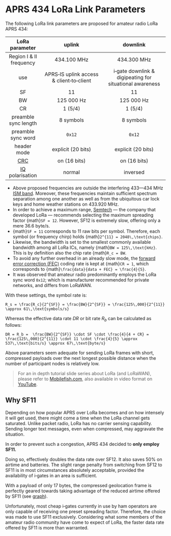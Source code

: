 # APRS 434 LoRa Link Parameters
The following LoRa link parameters are proposed for amateur radio LoRa APRS&nbsp;434:

|LoRa parameter|uplink|downlink|
|:------------:|:----:|:------:|
|Region&nbsp;I&nbsp;&&nbsp;II frequency|434.100&nbsp;MHz|434.300&nbsp;MHz|
|use|APRS‑IS&nbsp;uplink&nbsp;access & client‑to‑client|i‑gate&nbsp;downlink & digipeating for situational&nbsp;awareness|
|SF|11|11|
|BW|125&nbsp;000&nbsp;Hz|125&nbsp;000&nbsp;Hz|
|CR|1 (5/4)|1 (5/4)|
|preamble sync length|8&nbsp;symbols|8&nbsp;symbols|
|preamble sync&nbsp;word|`0x12`|`0x12`|
|header mode|explicit (20&nbsp;bits)|explicit (20&nbsp;bits)|
|[CRC](https://en.wikipedia.org/wiki/Cyclic_redundancy_check)|on (16&nbsp;bits)|on (16&nbsp;bits)|
|[IQ](https://en.wikipedia.org/wiki/In-phase_and_quadrature_components) polarisation|normal|inversed|


- Above proposed frequencies are outside the interfering 433—434&nbsp;MHz [ISM band](https://en.wikipedia.org/wiki/ISM_radio_band). Moreover, these frequencies maintain sufficient spectrum separation among one another as well as from the ubiquitous car lock keys and home weather stations on 433.920&nbsp;MHz.
- In order to achieve a maximum range, [Semtech](https://en.wikipedia.org/wiki/Semtech) —&nbsp;the company that developed LoRa&nbsp;— recommends selecting the maximum spreading factor {math}`SF = 12`. However, SF12 is extremely slow, offering only a mere 36.6&nbsp;byte/s.
- {math}`SF = 11` corresponds to 11&nbsp;raw bits per symbol. Therefore, each symbol (or frequency chirp) holds {math}`2^{11} = 2048\,\text{chips}`.
- Likewise, the bandwidth is set to the smallest commonly available bandwidth among all LoRa ICs, namely {math}`BW = 125\,\text{kHz}`. This is by definition also the chip rate {math}`R_c = BW`.
- To avoid any further overhead in an already slow mode, the [forward error correction (FEC)](https://en.wikipedia.org/wiki/Error_correction_code#Forward_error_correction) coding rate is kept at {math}`CR = 1`, which corresponds to {math}`\frac{data}{data + FEC} = \frac{4}{5}`.
- It was observed that amateur radio predominantly employs the LoRa sync word `0x12`; which is manufacturer recommended for private networks, and differs from LoRaWAN.

With these settings, the symbol rate is:

```{math}
R_s = \frac{R_c}{2^{SF}} = \frac{BW}{2^{SF}} = \frac{125\,000}{2^{11}} \approx 61\,\text{symbols/s}
```

Whereas the effective data rate $DR$ or bit rate $R_b$ can be calculated as follows:

```{math}
DR = R_b =  \frac{BW}{2^{SF}} \cdot SF \cdot \frac{4}{4 + CR} = \frac{125\,000}{2^{11}} \cdot 11 \cdot \frac{4}{5} \approx 537\,\text{bits/s} \approx 67\,\text{byte/s}
```

Above parameters seem adequate for sending LoRa frames with short, compressed payloads over the next longest possible distance when the number of participant nodes is relatively low.

> For an in depth tutorial slide series about LoRa (and LoRaWAN), please refer to [Mobilefish.com](https://www.mobilefish.com/developer/lorawan/lorawan_quickguide_tutorial.html), also available in video format on [YouTube](https://youtube.com/playlist?list=PLmL13yqb6OxdeOi97EvI8QeO8o-PqeQ0g).

## Why SF11
Depending on how popular APRS over LoRa becomes and on how intensely it will get used,
there might come a time when the LoRa channel gets saturated.
Unlike packet radio, LoRa has no carrier sensing capability.
Sending longer text messages, even when compressed, may aggravate the situation.

In order to prevent such a congestion, APRS&nbsp;434 decided to **only employ SF11.**

Doing so, effectively doubles the data rate over SF12.
It also saves 50% on airtime and batteries.
The slight range penalty from switching from SF12 to SF11 is in most circumstances absolutely acceptable,
provided the availability of i‑gates in an area is sufficient.

With a payload of only 17&nbsp;bytes, the compressed geolocation frame is perfectly geared towards
taking advantage of the reduced airtime offered by SF11 (see [graph](#airtime-reduction)).

Unfortunately, most cheap i‑gates currently in use by ham operators are only capable of receiving one preset spreading factor.
Therefore, the choice was made to use SF11 exclusively.
Considering what some members of the amateur radio community have come to expect of LoRa,
the faster data rate offered by SF11 is more than warranted.
